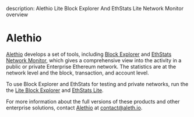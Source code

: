 description: Alethio Lite Block Explorer And EthStats Lite Network Monitor overview
<!--- END of page meta data -->

# Alethio

[Alethio](https://company.aleth.io/) develops a set of tools, including
[Block Explorer](https://aleth.io/) and [EthStats Network Monitor](https://ethstats.io/), which
gives a comprehensive view into the activity in a public or private Enterprise Ethereum network.
The statistics are at the network level and the block, transaction, and account level.

To use Block Explorer and EthStats for testing and private networks, run the the
[Lite Block Explorer](../HowTo/Deploy/Lite-Block-Explorer.md) and
[EthStats Lite](../HowTo/Deploy/Lite-Network-Monitor.md).

For more information about the full versions of these products and other enterprise solutions,
contact [Alethio](https://company.aleth.io/) at [contact@aleth.io](mailto:contact@aleth.io).
